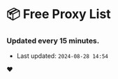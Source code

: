 # :package: Free Proxy List
### Updated every 15 minutes.

- Last updated: `2024-08-28 14:54`

:heart:
